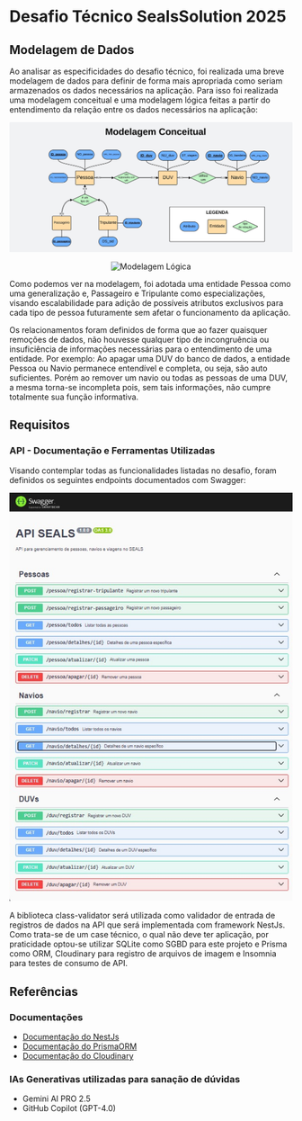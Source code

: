 # Desafio Técnico SealsSolution 2025

## Modelagem de Dados

Ao analisar as especificidades do desafio técnico, foi realizada uma breve modelagem de dados para definir de forma mais apropriada como seriam armazenados os dados necessários na aplicação. Para isso foi realizada uma modelagem conceitual e uma modelagem lógica feitas a partir do entendimento da relação entre os dados necessários na aplicação: 

<p align="center">
  <img src="./arquivos%20de%20entrega/Modelagem%20Conceitual_page-0001.jpg" alt="Modelagem Conceitual">
</p>
<p align="center">
  <img src="./arquivos%20de%20entrega/Modelagem%20Lógica_page-0001.jpg" alt="Modelagem Lógica">
</p>


Como podemos ver na modelagem, foi adotada uma entidade Pessoa como uma generalização e, Passageiro e Tripulante como especializações, visando escalabilidade para adição de possíveis atributos exclusivos para cada tipo de pessoa futuramente sem afetar o funcionamento da aplicação.

Os relacionamentos foram definidos de forma que ao fazer quaisquer remoções de dados, não houvesse qualquer tipo de incongruência ou insuficiência de informações necessárias para o entendimento de uma entidade. Por exemplo: Ao apagar uma DUV do banco de dados, a entidade Pessoa ou Navio permanece entendível e completa, ou seja, são auto suficientes. Porém ao remover um navio ou todas as pessoas de uma DUV, a mesma torna-se incompleta pois, sem tais informações, não cumpre totalmente sua função informativa.

## Requisitos

### API - Documentação e Ferramentas Utilizadas

Visando contemplar todas as funcionalidades listadas no desafio, foram definidos os seguintes endpoints documentados com Swagger: 

<p align="center">
  <img src="./arquivos%20de%20entrega/endpoints.jpeg" alt="Endpoints">
</p>

A biblioteca class-validator será utilizada como validador de entrada de registros de dados na API que será implementada com framework NestJs. Como trata-se de um case técnico, o qual não deve ter aplicação, por praticidade optou-se utilizar SQLite como SGBD para este projeto e Prisma como ORM, Cloudinary para registro de arquivos de imagem e Insomnia para testes de consumo de API.

## Referências

### Documentações

- [Documentação do NestJs](https://docs.nestjs.com/)
- [Documentação do PrismaORM](https://www.prisma.io/docs)
- [Documentação do Cloudinary](https://cloudinary.com/)

### IAs Generativas utilizadas para sanação de dúvidas

- Gemini AI PRO 2.5
- GitHub Copilot (GPT-4.0)
